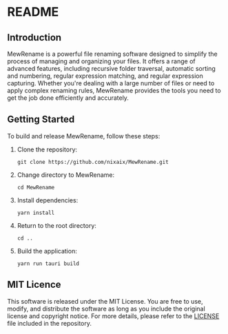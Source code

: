 # README

## Introduction

MewRename is a powerful file renaming software designed to simplify the process of managing and organizing your files. It offers a range of advanced features, including recursive folder traversal, automatic sorting and numbering, regular expression matching, and regular expression capturing. Whether you're dealing with a large number of files or need to apply complex renaming rules, MewRename provides the tools you need to get the job done efficiently and accurately.

## Getting Started

To build and release MewRename, follow these steps:

1. Clone the repository:

   ```
   git clone https://github.com/nixaix/MewRename.git
   ```

2. Change directory to MewRename:

   ```
   cd MewRename
   ```

3. Install dependencies:

   ```
   yarn install
   ```

4. Return to the root directory:

   ```
   cd ..
   ```

5. Build the application:

   ```
   yarn run tauri build
   ```

## MIT Licence

This software is released under the MIT License. You are free to use, modify, and distribute the software as long as you include the original license and copyright notice. For more details, please refer to the [LICENSE](./LICENSE) file included in the repository.
